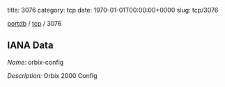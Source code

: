 title: 3076
category: tcp
date: 1970-01-01T00:00:00+0000
slug: tcp/3076

[portdb](/) / [tcp](/category/tcp.html) / 3076


## IANA Data

_Name:_ orbix-config

_Description:_ Orbix 2000 Config

